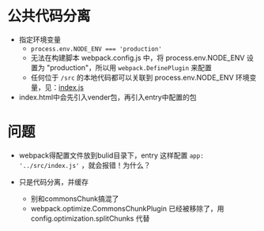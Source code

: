 # 公共代码分离
* 指定环境变量
    * `process.env.NODE_ENV === 'production'`
    * 无法在构建脚本 webpack.config.js 中，将 process.env.NODE_ENV 设置为 "production"，所以用 `webpack.DefinePlugin` 来配置
    * 任何位于 `/src` 的本地代码都可以关联到 process.env.NODE_ENV 环境变量，见：[index.js]('./src/index.js')
* index.html中会先引入vender包，再引入entry中配置的包
# 问题
* webpack得配置文件放到bulid目录下，entry 这样配置 `app: '../src/index.js'` ，就会报错！为什么？


* 只是代码分离，并缓存
    * 别和commonsChunk搞混了
    * webpack.optimize.CommonsChunkPlugin 已经被移除了，用 config.optimization.splitChunks 代替
